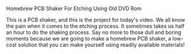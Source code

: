 Homebrew PCB Shaker For Etching Using Old DVD Rom

This is a PCB shaker, and this is the project for today's video. We all know the pain when it comes to the etching process. It sometimes takes us half an hour to do the shaking process. Say no more to those dull and boring moments because we are going to make a homebrew PCB shaker, a low-cost solution that you can make yourself using readily available materials!

